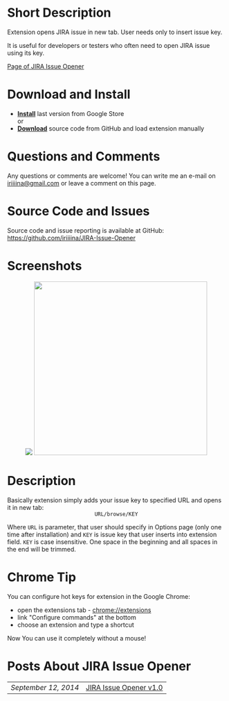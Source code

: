 <h1>Short Description</h1>
Extension opens JIRA issue in new tab. User needs only to insert issue key.

It is useful for developers or testers who often need to open JIRA issue using its key.

<a href = "http://ivanova-irina.blogspot.com/p/jira-issue-opener.html">Page of JIRA Issue Opener</a>

<h1>Download and Install</h1>
<ul>
<li><strong><a href="https://chrome.google.com/webstore/detail/jira-issue-opener/koceedenfpfaogpnpplkeikokjdnlamj">Install</a></strong> last version from Google Store
</li>
or
<li><strong><a href="https://github.com/iriiiina/JIRA-Issue-Opener">Download</a></strong> source code from GitHub and load extension manually</li>
</ul>

<h1>Questions and Comments</h1>
Any questions or comments are welcome! You can write me an e-mail on <a href="mailto:iriiiina@gmail.com">iriiiina@gmail.com</a> or leave a comment on this page.

<h1>Source Code and Issues</h1>
Source code and issue reporting is available at GitHub: <a href="https://github.com/iriiiina/JIRA-Issue-Opener">https://github.com/iriiiina/JIRA-Issue-Opener</a>

<h1>Screenshots</h1>
<center>
<img border="0" src="http://4.bp.blogspot.com/-wOo3g1ZqmrI/VBLcx6DyiNI/AAAAAAAALVs/5IIZmNS2Tsk/s1600/extension.jpg" />
<img border="0" src="http://4.bp.blogspot.com/-Wb3ckR69dJE/VBLcx2KA7uI/AAAAAAAALVw/sgnMzDi3FWA/s1600/options.jpg" width = "400px"/></center>

<h1>Description</h1>
Basically extension simply adds your issue key to specified URL and opens it in new tab:
<center>
<code>URL/browse/KEY</code></center>

Where <code>URL</code> is parameter, that user should specify in Options page (only one time after installation) and <code>KEY</code> is issue key that user inserts into extension field.
<code>KEY</code> is case insensitive. One space in the beginning and all spaces in the end will be trimmed.

<h1>Chrome Tip</h1>
You can configure hot keys for extension in the Google Chrome:
<ul>
<li>open the extensions tab - <a href="chrome://extensions/">chrome://extensions</a></li>
<li>link "Configure commands" at the bottom</li>
<li>choose an extension and type a shortcut</li>
</ul>
Now You can use it completely without a mouse!

<h1>Posts About JIRA Issue Opener</h1>
<table><tbody>
<tr><td><em>September 12, 2014</em></td><td><a href="http://ivanova-irina.blogspot.com/2014/09/jira-issue-opener-v10.html">JIRA Issue Opener v1.0</a></td></tr>
</tbody></table>
